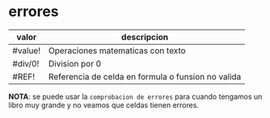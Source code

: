 # errores

|valor|descripcion|
|---|---|
|#value!|Operaciones matematicas con texto|
|#div/0!|Division por 0|
|#REF!|Referencia de celda en formula o funsion no valida|


**NOTA**: se puede usar la `comprobacion de errores` para cuando tengamos un libro muy grande y no veamos que celdas tienen errores.
